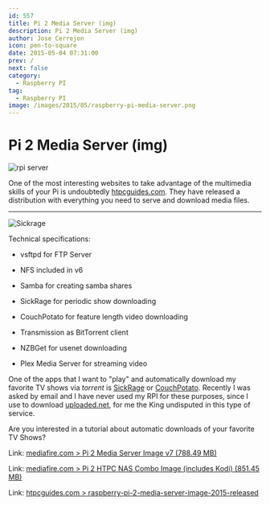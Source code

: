 ```yaml
---
id: 557
title: Pi 2 Media Server (img)
description: Pi 2 Media Server (img)
author: Jose Cerrejon
icon: pen-to-square
date: 2015-05-04 07:31:00
prev: /
next: false
category:
  - Raspberry PI
tag:
  - Raspberry PI
image: /images/2015/05/raspberry-pi-media-server.png
---
```


# Pi 2 Media Server (img)

![rpi server](/images/2015/05/raspberry-pi-media-server.png)

One of the most interesting websites to take advantage of the multimedia skills of your Pi is undoubtedly  [htpcguides.com](http://www.htpcguides.com/). They have released a distribution with everything you need to serve and download media files.

- - -
![Sickrage](/images/2015/05/sickrage.png)

Technical specifications: 

* vsftpd for FTP Server

* NFS included in v6

* Samba for creating samba shares

* SickRage for periodic show downloading

* CouchPotato for feature length video downloading

* Transmission as BitTorrent client

* NZBGet for usenet downloading

* Plex Media Server for streaming video

One of the apps that I want to "play" and automatically download my favorite TV shows via *torrent* is [SickRage](https://github.com/SiCKRAGETV/SickRage) or [CouchPotato](https://couchpota.to/). Recently I was asked by email and I have never used my RPI for these purposes, since I use to download  [uploaded.net](http://ul.to/ref/8900882), for me the King undisputed in this type of service.

Are you interested in a tutorial about automatic downloads of your favorite TV Shows?

Link: [mediafire.com > Pi 2 Media Server Image v7 (788.49 MB)](http://www.mediafire.com/download/1kl2jmoyujjv79r/HTPCGuides.Pi.2.Media.Server.v7.zip)

Link: [mediafire.com > Pi 2 HTPC NAS Combo Image (includes Kodi) (851.45 MB)](http://www.mediafire.com/download/2dir53dnt3xnte3/HTPCGuides.Pi.2.HTPC.Combo.v1.zip)

Link: [htpcguides.com > raspberry-pi-2-media-server-image-2015-released](http://www.htpcguides.com/raspberry-pi-2-media-server-image-2015-released/)